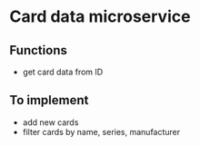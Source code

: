 # Card data microservice

## Functions

- get card data from ID

## To implement

- add new cards
- filter cards by name, series, manufacturer
